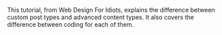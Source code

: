 <script>
{
    "title": "Pods CPTs Versus ACTs – coding for them",
    "excerpt": "This tutorial, from Web Design For Idiots, explains the difference between custom post types and advanced content types. It also covers the difference between coding for each of them.",
    "author": "lindsayanng",
    "link": "http://webdesignforidiots.net/2013/04/pods-cpts-versus-acts-coding-for-them/",
    "termSlugs": {
        "tutorial_type": [
            "getting-started", "beginner", "using-pods-in-themes", "using-pods-pages",
        ]
    },
    "customFields": [
    {"key":"_yoast_wpseo_title", "value": "Adding A New Field And Displaying It In A Template - Pods Framework"},
    {"key":"_yoast_wpseo_metadesc", "value": "The difference between custom post types and advanced content types and different approaches to coding for each."}
    ]
}
</script>
This tutorial, from Web Design For Idiots, explains the difference between custom post types and advanced content types. It also covers the difference between coding for each of them.
